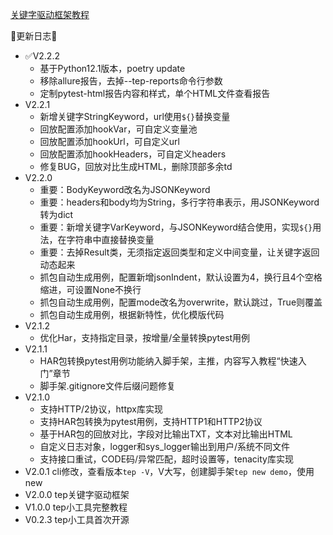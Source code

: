 [关键字驱动框架教程](https://dongfanger.gitee.io/blog/%E6%9B%B4%E5%A4%9A%E8%AF%AD%E8%A8%80/000001-%E3%80%90%E5%BC%80%E6%BA%90%E6%A1%86%E6%9E%B6%E3%80%91%E5%85%B3%E9%94%AE%E5%AD%97%E9%A9%B1%E5%8A%A8%E6%A1%86%E6%9E%B6.html)

🌟更新日志🌟
- ✅V2.2.2
  - 基于Python12.1版本，poetry update
  - 移除allure报告，去掉--tep-reports命令行参数
  - 定制pytest-html报告内容和样式，单个HTML文件查看报告
- V2.2.1
  - 新增关键字StringKeyword，url使用`${}`替换变量
  - 回放配置添加hookVar，可自定义变量池
  - 回放配置添加hookUrl，可自定义url
  - 回放配置添加hookHeaders，可自定义headers
  - 修复BUG，回放对比生成HTML，删除顶部多余td
- V2.2.0
  - 重要：BodyKeyword改名为JSONKeyword
  - 重要：headers和body均为String，多行字符串表示，用JSONKeyword转为dict
  - 重要：新增关键字VarKeyword，与JSONKeyword结合使用，实现`${}`用法，在字符串中直接替换变量
  - 重要：去掉Result类，无须指定返回类型和定义中间变量，让关键字返回动态起来
  - 抓包自动生成用例，配置新增jsonIndent，默认设置为4，换行且4个空格缩进，可设置None不换行
  - 抓包自动生成用例，配置mode改名为overwrite，默认跳过，True则覆盖
  - 抓包自动生成用例，根据新特性，优化模版代码
- V2.1.2
  - 优化Har，支持指定目录，按增量/全量转换pytest用例
- V2.1.1
  - HAR包转换pytest用例功能纳入脚手架，主推，内容写入教程“快速入门”章节
  - 脚手架.gitignore文件后缀问题修复
- V2.1.0
  - 支持HTTP/2协议，httpx库实现
  - 支持HAR包转换为pytest用例，支持HTTP1和HTTP2协议
  - 基于HAR包的回放对比，字段对比输出TXT，文本对比输出HTML
  - 自定义日志对象，logger和sys_logger输出到用户/系统不同文件
  - 支持接口重试，CODE码/异常匹配，超时设置等，tenacity库实现
- V2.0.1 cli修改，查看版本`tep -V`，V大写，创建脚手架`tep new demo`，使用new
- V2.0.0 tep关键字驱动框架
- V1.0.0 tep小工具完整教程
- V0.2.3 tep小工具首次开源